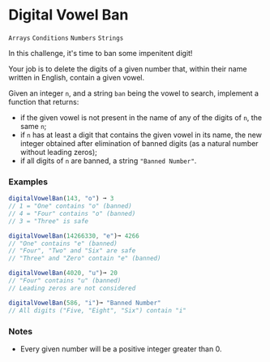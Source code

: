 # Digital Vowel Ban

`Arrays` `Conditions` `Numbers` `Strings`

In this challenge, it's time to ban some impenitent digit!

Your job is to delete the digits of a given number that, within their name written in English, contain a given vowel.

Given an integer `n`, and a string `ban` being the vowel to search, implement a function that returns:

- if the given vowel is not present in the name of any of the digits of `n`, the same `n`;
- if `n` has at least a digit that contains the given vowel in its name, the new integer obtained after elimination of banned digits (as a natural number without leading zeros);
- if all digits of `n` are banned, a string `"Banned Number"`.

### Examples

```js
digitalVowelBan(143, "o") ➞ 3
// 1 = "One" contains "o" (banned)
// 4 = "Four" contains "o" (banned)
// 3 = "Three" is safe

digitalVowelBan(14266330, "e")➞ 4266
// "One" contains "e" (banned)
// "Four", "Two" and "Six" are safe
// "Three" and "Zero" contain "e" (banned)

digitalVowelBan(4020, "u")➞ 20
// "Four" contains "u" (banned)
// Leading zeros are not considered

digitalVowelBan(586, "i")➞ "Banned Number"
// All digits ("Five, "Eight", "Six") contain "i"
```

### Notes

- Every given number will be a positive integer greater than 0.
